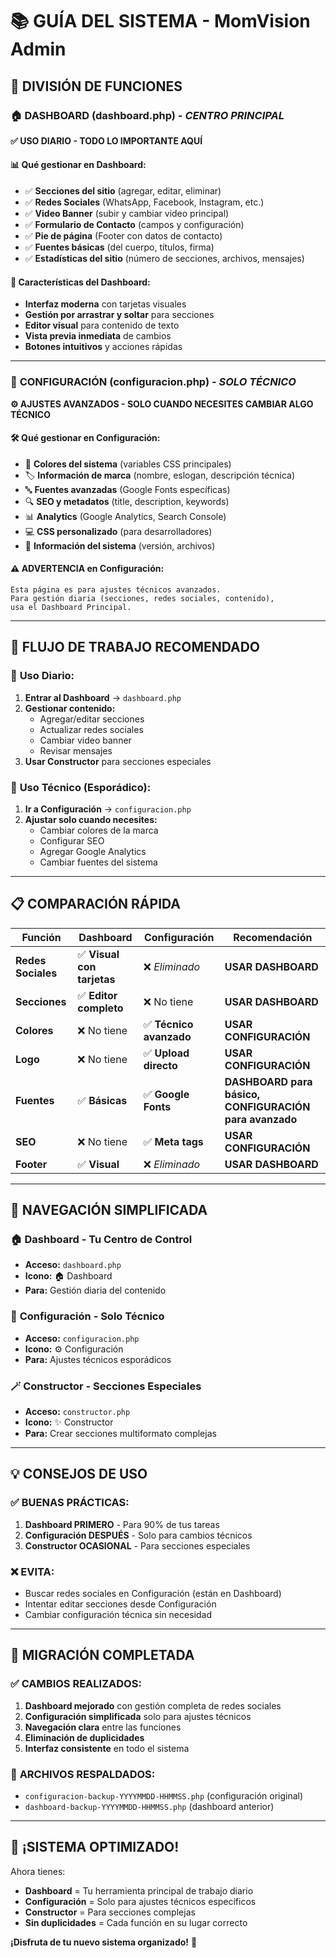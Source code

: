 # 📚 GUÍA DEL SISTEMA - MomVision Admin

## 🎯 DIVISIÓN DE FUNCIONES

### 🏠 **DASHBOARD (dashboard.php)** - *CENTRO PRINCIPAL*
**✅ USO DIARIO - TODO LO IMPORTANTE AQUÍ**

#### 📊 **Qué gestionar en Dashboard:**
- ✅ **Secciones del sitio** (agregar, editar, eliminar)
- ✅ **Redes Sociales** (WhatsApp, Facebook, Instagram, etc.)
- ✅ **Video Banner** (subir y cambiar video principal)
- ✅ **Formulario de Contacto** (campos y configuración)
- ✅ **Pie de página** (Footer con datos de contacto)
- ✅ **Fuentes básicas** (del cuerpo, títulos, firma)
- ✅ **Estadísticas del sitio** (número de secciones, archivos, mensajes)

#### 🎨 **Características del Dashboard:**
- **Interfaz moderna** con tarjetas visuales
- **Gestión por arrastrar y soltar** para secciones
- **Editor visual** para contenido de texto
- **Vista previa inmediata** de cambios
- **Botones intuitivos** y acciones rápidas

---

### 🔧 **CONFIGURACIÓN (configuracion.php)** - *SOLO TÉCNICO*
**⚙️ AJUSTES AVANZADOS - SOLO CUANDO NECESITES CAMBIAR ALGO TÉCNICO**

#### 🛠️ **Qué gestionar en Configuración:**
- 🎨 **Colores del sistema** (variables CSS principales)
- 🏷️ **Información de marca** (nombre, eslogan, descripción técnica)
- 🔤 **Fuentes avanzadas** (Google Fonts específicas)
- 🔍 **SEO y metadatos** (title, description, keywords)
- 📊 **Analytics** (Google Analytics, Search Console)
- 💻 **CSS personalizado** (para desarrolladores)
- 🔧 **Información del sistema** (versión, archivos)

#### ⚠️ **ADVERTENCIA en Configuración:**
```
Esta página es para ajustes técnicos avanzados.
Para gestión diaria (secciones, redes sociales, contenido), 
usa el Dashboard Principal.
```

---

## 🚀 **FLUJO DE TRABAJO RECOMENDADO**

### 📅 **Uso Diario:**
1. **Entrar al Dashboard** → `dashboard.php`
2. **Gestionar contenido:**
   - Agregar/editar secciones
   - Actualizar redes sociales 
   - Cambiar video banner
   - Revisar mensajes
3. **Usar Constructor** para secciones especiales

### 🔧 **Uso Técnico (Esporádico):**
1. **Ir a Configuración** → `configuracion.php`
2. **Ajustar solo cuando necesites:**
   - Cambiar colores de la marca
   - Configurar SEO
   - Agregar Google Analytics
   - Cambiar fuentes del sistema

---

## 📋 **COMPARACIÓN RÁPIDA**

| Función | Dashboard | Configuración | Recomendación |
|---------|-----------|---------------|---------------|
| **Redes Sociales** | ✅ **Visual con tarjetas** | ❌ *Eliminado* | **USAR DASHBOARD** |
| **Secciones** | ✅ **Editor completo** | ❌ No tiene | **USAR DASHBOARD** |
| **Colores** | ❌ No tiene | ✅ **Técnico avanzado** | **USAR CONFIGURACIÓN** |
| **Logo** | ❌ No tiene | ✅ **Upload directo** | **USAR CONFIGURACIÓN** |
| **Fuentes** | ✅ **Básicas** | ✅ **Google Fonts** | **DASHBOARD para básico, CONFIGURACIÓN para avanzado** |
| **SEO** | ❌ No tiene | ✅ **Meta tags** | **USAR CONFIGURACIÓN** |
| **Footer** | ✅ **Visual** | ❌ *Eliminado* | **USAR DASHBOARD** |

---

## 🎯 **NAVEGACIÓN SIMPLIFICADA**

### 🏠 **Dashboard - Tu Centro de Control**
- **Acceso:** `dashboard.php`
- **Icono:** 🏠 Dashboard
- **Para:** Gestión diaria del contenido

### 🔧 **Configuración - Solo Técnico**  
- **Acceso:** `configuracion.php`
- **Icono:** ⚙️ Configuración
- **Para:** Ajustes técnicos esporádicos

### 🪄 **Constructor - Secciones Especiales**
- **Acceso:** `constructor.php` 
- **Icono:** ✨ Constructor
- **Para:** Crear secciones multiformato complejas

---

## 💡 **CONSEJOS DE USO**

### ✅ **BUENAS PRÁCTICAS:**
1. **Dashboard PRIMERO** - Para 90% de tus tareas
2. **Configuración DESPUÉS** - Solo para cambios técnicos
3. **Constructor OCASIONAL** - Para secciones especiales

### ❌ **EVITA:**
- Buscar redes sociales en Configuración (están en Dashboard)
- Intentar editar secciones desde Configuración
- Cambiar configuración técnica sin necesidad

---

## 🔄 **MIGRACIÓN COMPLETADA**

### ✅ **CAMBIOS REALIZADOS:**

1. **Dashboard mejorado** con gestión completa de redes sociales
2. **Configuración simplificada** solo para ajustes técnicos
3. **Navegación clara** entre las funciones
4. **Eliminación de duplicidades**
5. **Interfaz consistente** en todo el sistema

### 📁 **ARCHIVOS RESPALDADOS:**
- `configuracion-backup-YYYYMMDD-HHMMSS.php` (configuración original)
- `dashboard-backup-YYYYMMDD-HHMMSS.php` (dashboard anterior)

---

## 🎉 **¡SISTEMA OPTIMIZADO!**

Ahora tienes:
- **Dashboard** = Tu herramienta principal de trabajo diario
- **Configuración** = Solo para ajustes técnicos específicos
- **Constructor** = Para secciones complejas
- **Sin duplicidades** = Cada función en su lugar correcto

**¡Disfruta de tu nuevo sistema organizado!** 🚀